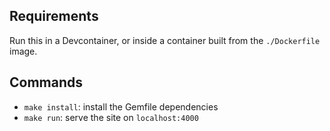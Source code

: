 ## Requirements

Run this in a Devcontainer, or inside a container built from the `./Dockerfile` image.

## Commands

- `make install`: install the Gemfile dependencies
- `make run`: serve the site on `localhost:4000`